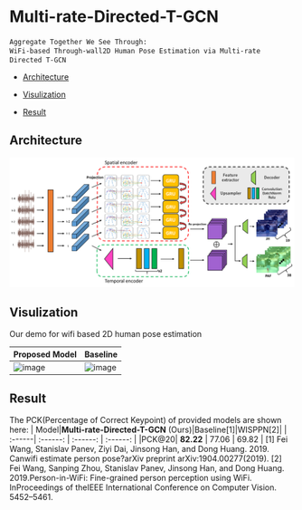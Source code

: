 # Multi-rate-Directed-T-GCN
    Aggregate Together We See Through: 
    WiFi-based Through-wall2D Human Pose Estimation via Multi-rate Directed T-GCN


* [Architecture](#architecture)

* [Visulization](#visulization)

* [Result](#result)

## Architecture
![image](https://github.com/fingerk28/Multi-rate-Directed-T-GCN/blob/master/image/Architecture.png)

## Visulization
Our demo for wifi based 2D human pose estimation

Proposed Model | Baseline
---|---
![image](https://github.com/fingerk28/Multi-rate-Directed-T-GCN/blob/master/image/proposed_model.gif)|![image](https://github.com/fingerk28/Multi-rate-Directed-T-GCN/blob/master/image/baseline.gif)


## Result
The PCK(Percentage of Correct Keypoint) of provided models are shown here:
| Model|**Multi-rate-Directed-T-GCN** (Ours)|Baseline[1]|WISPPN[2]|
| :------| :------: | :------: | :------: |
|PCK@20|  **82.22**    | 77.06   |  69.82   |
[1] Fei Wang, Stanislav Panev, Ziyi Dai, Jinsong Han, and Dong Huang. 2019. Canwifi estimate person pose?arXiv preprint arXiv:1904.00277(2019).
[2] Fei Wang, Sanping Zhou, Stanislav Panev, Jinsong Han, and Dong Huang. 2019.Person-in-WiFi: Fine-grained person perception using WiFi. InProceedings of theIEEE International Conference on Computer Vision. 5452–5461.
